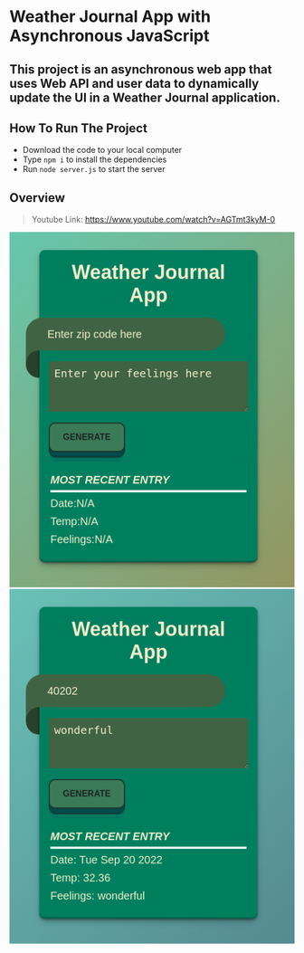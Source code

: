 # Weather Journal App with Asynchronous JavaScript

## This project is an asynchronous web app that uses Web API and user data to dynamically update the UI in a Weather Journal application.

## How To Run The Project
- Download the code to your local computer
- Type `npm i` to install the dependencies
- Run `node server.js` to start the server

## Overview
> Youtube Link: https://www.youtube.com/watch?v=AGTmt3kyM-0

<div align="center">

![hi](overview1.png)
![hi](overview2.png)

</div>
